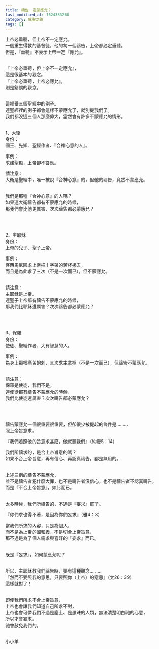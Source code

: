 ```yaml
---
title: 禱告一定蒙應允？
last_modified_at: 1624353260
category: 成聖之路
tags: []
---
```


<p>上帝必垂聽，但上帝不一定應允。<br>
一個重生得救的基督徒，他的每一個禱告，上帝都必定垂聽。<br>
但是，『垂聽』不表示上帝一定『應允』。</p>

<p><br>
『上帝必垂聽，但上帝不一定應允』，<br>
這是很基本的觀念。<br>
『上帝必垂聽，上帝必應允』，<br>
則是錯誤的觀念。</p>

<p><br>
這裡舉三個聖經中的例子。<br>
連聖經裡的例子都會這樣不蒙應允了，就別提我們了。<br>
我們都沒這三個人那麼偉大，當然會有許多不蒙應允的情形。</p>

<p><br>
1、大衛<br>
身份：<br>
國王、先知、聖經作者、『合神心意的人』。</p>

<p>事例：<br>
求建聖殿，上帝卻不答應。</p>

<p>請注意：<br>
大衛是聖經中，唯一被說『合神心意』的，但他的禱告，竟然不蒙應允。</p>

<p><br>
我們是那種『合神心意』的人嗎？<br>
如果連大衛禱告都有不蒙應允的時候，<br>
那我們會比他更厲害，次次禱告都必蒙應允？</p>

<p>&nbsp;</p>

<p><br>
2、主耶穌<br>
身份：<br>
上帝的兒子、聖子上帝。</p>

<p>事例：<br>
客西馬尼園求上帝把十字架的苦杯挪去，<br>
而且是為此求了三次（不是一次而已），但不蒙應允。</p>

<p><br>
請注意：<br>
主耶穌是上帝。<br>
連聖子上帝都有禱告不蒙應允的時候，<br>
那我們比耶穌還厲害？次次禱告都必蒙應允？</p>

<p>&nbsp;</p>

<p><br>
3、保羅<br>
身份：<br>
使徒、聖經作者、大有智慧的人。</p>

<p>事例：<br>
為身上那根痛苦的刺，三次求主拿掉（不是一次而已），但禱告不蒙應允。</p>

<p><br>
請注意：<br>
保羅是使徒，我們不是。<br>
連使徒都有禱告不蒙應允的時候，<br>
我們比使徒還厲害？次次禱告都必蒙應允？</p>

<p>&nbsp;</p>

<p><br>
禱告蒙應允一個很重要很重要，但卻很少被提起的條件是………<br>
照上帝旨意求。</p>

<p>『我們若照他的旨意求甚麼，他就聽我們』（約壹5：14）</p>

<p>我們所禱求的，是合上帝旨意的嗎？<br>
如果不合上帝旨意，再有信心、再認真禱告，都是無用的。</p>

<p><br>
上述三例的禱告不蒙應允，<br>
並不是禱告者犯什麼大罪，也不是禱告者沒信心，也不是禱告者不認真禱告，<br>
而是『不合上帝旨意』，如此而已。</p>

<p><br>
太多時候，我們所禱告的，不過是『妄求』罷了。</p>

<p>『你們求也得不著，是因為你們妄求』（雅4：3）</p>

<p>當我們所求的內容，只是為個人，<br>
而不是為上帝的國和義，不是切合上帝旨意，<br>
那不過是為了個人需求與喜好的『妄求』而已。</p>

<p><br>
既是『妄求』，如何蒙應允呢？</p>

<p><br>
所以，主耶穌教我們禱告時，要有這種觀念………<br>
『然而不要照我的意思，只要照你（上帝）的意思』（太26：39）<br>
這樣就對了！</p>

<p><br>
即使我們所求不合上帝旨意，<br>
上帝也會讓我們知道自己所求不對，<br>
上帝也會可憐我們不過是塵土、是愚昧的人類，無法清楚明白祂的心意，<br>
所以才會妄求。<br>
祂會赦免我們的。</p>

<p><br>
小小羊<br>
&nbsp;</p>

<p>&nbsp;</p>


